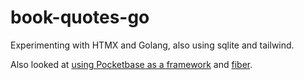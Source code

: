 # book-quotes-go
Experimenting with HTMX and Golang, also using sqlite and tailwind.

Also looked at [using Pocketbase as a framework](https://github.com/AdamAllsebrook/book-quotes-go/tree/3bac14c884496b0de84a04279d53d26a0d4abda9) and [fiber](https://github.com/AdamAllsebrook/book-quotes-go/tree/69ebb95969f113cc833f2547779d22c4beb62e41).

